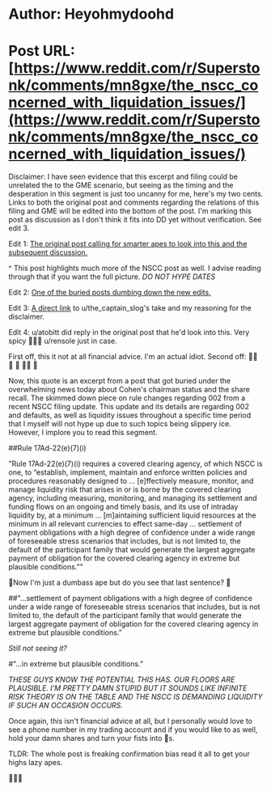 # Author: Heyohmydoohd
# Post URL: [https://www.reddit.com/r/Superstonk/comments/mn8gxe/the_nscc_concerned_with_liquidation_issues/](https://www.reddit.com/r/Superstonk/comments/mn8gxe/the_nscc_concerned_with_liquidation_issues/)


Disclaimer: I have seen evidence that this excerpt and filing could be unrelated the to the GME scenario, but seeing as the timing and the desperation in this segment is just too uncanny for me, here's my two cents. Links to both the original post and comments regarding the relations of this filing and GME will be edited into the bottom of the post. I'm marking this post as discussion as I don't think it fits into DD yet without verification. See edit 3. 

Edit 1: [The original post calling for smarter apes to look into this and the subsequent discussion.](https://reddit.com/r/Superstonk/comments/mn01iu/nscc2021802_just_posted_on_dtcc_website_is_this/)

^ This post highlights much more of the NSCC post as well. I advise reading through that if you want the full picture. *DO NOT HYPE DATES*

Edit 2: [One of the buried posts dumbing down the new edits.](https://reddit.com/r/Superstonk/comments/mmzusi/new_dtcc_filing_for_nscc2021802/)

Edit 3: [A direct link](https://reddit.com/r/Superstonk/comments/mn01iu/_/gtvozz1/?context=1) to u/the_captain_slog's take and my reasoning for the disclaimer. 

Edit 4: u/atobitt did reply in the original post that he'd look into this. Very spicy 🚀🚀🚀
u/rensole just in case. 

First off, this it not at all financial advice. I'm an actual idiot. 
Second off: 💎👋 🐒 🚀 🚀🚀 🌚 

Now, this quote is an excerpt from a post that got buried under the overwhelming news today about Cohen's chairman status and the share recall. The skimmed down piece on rule changes regarding 002 from a recent NSCC filing update. This update and its details are regarding 002 and defaults, as well as liquidity issues throughout a specific time period that I myself will not hype up due to such topics being slippery ice. However, I implore you to read this segment. 

##Rule 17Ad-22(e)(7)(i)

"Rule 17Ad-22(e)(7)(i) requires a covered clearing agency, of which NSCC is one, to “establish, implement, maintain and enforce written policies and procedures reasonably designed to … [e]ffectively measure, monitor, and manage liquidity risk that arises in or is borne by the covered clearing agency, including measuring, monitoring, and managing its settlement and funding flows on an ongoing and timely basis, and its use of intraday liquidity by, at a minimum … [m]aintaining sufficient liquid resources at the minimum in all relevant currencies to effect same-day … settlement of payment obligations with a high degree of confidence under a wide range of foreseeable stress scenarios that includes, but is not limited to, the default of the participant family that would generate the largest aggregate payment of obligation for the covered clearing agency in extreme but plausible conditions.”"

🚀Now I'm just a dumbass ape but do you see that last sentence? 🚀

##"...settlement of payment obligations with a high degree of confidence under a wide range of foreseeable stress scenarios that includes, but is not limited to, the default of the participant family that would generate the largest aggregate payment of obligation for the covered clearing agency in extreme but plausible conditions.”

*Still not seeing it?*

#"...in extreme but plausible conditions.”

*THESE GUYS KNOW THE POTENTIAL THIS HAS. OUR FLOORS ARE PLAUSIBLE. I'M PRETTY DAMN STUPID BUT IT SOUNDS LIKE INFINITE RISK THEORY IS ON THE TABLE AND THE NSCC IS DEMANDING LIQUIDITY IF SUCH AN OCCASION OCCURS.* 

Once again, this isn't financial advice at all, but I personally would love to see a phone number in my trading account and if you would like to as well, hold your damn shares and turn your fists into 💎s. 

TLDR: The whole post is freaking confirmation bias read it all to get your highs lazy apes. 

🚀🚀🚀
